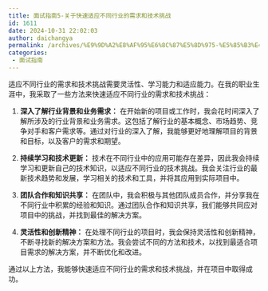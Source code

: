 ```yaml
---
title: 面试指南5-关于快速适应不同行业的需求和技术挑战
id: 1611
date: 2024-10-31 22:02:03
author: daichangya
permalink: /archives/%E9%9D%A2%E8%AF%95%E6%8C%87%E5%8D%975-%E5%85%B3%E4%BA%8E%E5%BF%AB%E9%80%9F%E9%80%82%E5%BA%94%E4%B8%8D%E5%90%8C%E8%A1%8C%E4%B8%9A%E7%9A%84%E9%9C%80%E6%B1%82%E5%92%8C%E6%8A%80%E6%9C%AF%E6%8C%91%E6%88%98/
categories:
 - 面试指南
---
```


适应不同行业的需求和技术挑战需要灵活性、学习能力和适应能力。在我的职业生涯中，我采取了一些方法来快速适应不同行业的需求和技术挑战：

1.  **深入了解行业背景和业务需求：** 在开始新的项目或工作时，我会花时间深入了解所涉及的行业背景和业务需求。这包括了解行业的基本概念、市场趋势、竞争对手和客户需求等。通过对行业的深入了解，我能够更好地理解项目的背景和目标，以及客户的需求和期望。
    
2.  **持续学习和技术更新：** 技术在不同行业中的应用可能存在差异，因此我会持续学习和更新自己的技术知识，以适应不同行业的技术挑战。我会关注行业的最新技术趋势和发展，学习相关的技术和工具，并将其应用到实际项目中。
    
3.  **团队合作和知识共享：** 在团队中，我会积极与其他团队成员合作，并分享我在不同行业中积累的经验和知识。通过团队合作和知识共享，我们能够共同应对项目中的挑战，并找到最佳的解决方案。
    
4.  **灵活性和创新精神：** 在处理不同行业的项目时，我会保持灵活性和创新精神，不断寻找新的解决方案和方法。我会尝试不同的方法和技术，以找到最适合项目需求的解决方案，并不断优化和改进。
    

通过以上方法，我能够快速适应不同行业的需求和技术挑战，并在项目中取得成功。